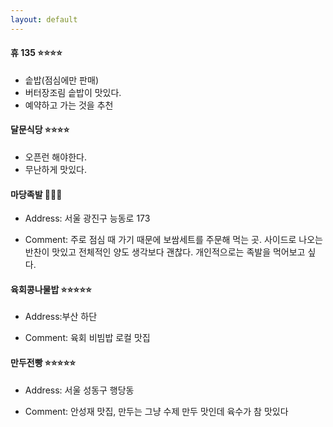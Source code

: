 ```yaml
---
layout: default
---
```

#### **휴 135** :star::star::star::star:
- 솥밥(점심에만 판매)
- 버터장조림 솥밥이 맛있다.
- 예약하고 가는 것을 추천


#### **달문식당** :star::star::star::star:
- 오픈런 해야한다.
- 무난하게 맛있다.


#### **마당족발** :meat_on_bone::meat_on_bone::meat_on_bone:
- Address: 서울 광진구 능동로 173

- Comment: 주로 점심 때 가기 때문에 보쌈세트를 주문해 먹는 곳. 사이드로 나오는 반찬이 맛있고 전체적인 양도 생각보다 괜찮다. 개인적으로는 족발을 먹어보고 싶다.


#### **육회콩나물밥** :star::star::star::star::star:
- Address:부산 하단

- Comment: 육회 비빔밥 로컬 맛집

#### **만두전빵** :star::star::star::star::star:

- Address: 서울 성동구 행당동

- Comment: 안성재 맛집, 만두는 그냥 수제 만두 맛인데 육수가 참 맛있다